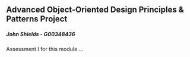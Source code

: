 ## Advanced Object-Oriented Design Principles & Patterns Project
##### John Shields - G00348436

Assessment I for this module ...
